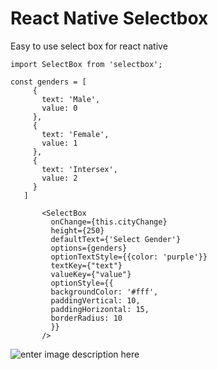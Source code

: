 # React Native Selectbox
Easy to use select box for react native

 ```
 import SelectBox from 'selectbox';
  
 const genders = [
      {
        text: 'Male',
        value: 0
      },
      {
        text: 'Female',
        value: 1
      },
      {
        text: 'Intersex',
        value: 2
      }
    ]

        <SelectBox
          onChange={this.cityChange}
          height={250}
          defaultText={'Select Gender'}
          options={genders}
          optionTextStyle={{color: 'purple'}}
          textKey={"text"}
          valueKey={"value"}
          optionStyle={{
          backgroundColor: '#fff',
          paddingVertical: 10,
          paddingHorizontal: 15,
          borderRadius: 10
          }}
        />
 
  ```

![enter image description here](https://im.ezgif.com/tmp/ezgif-1-5078267ab43a.gif)
